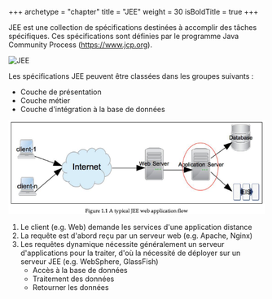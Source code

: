 +++
archetype = "chapter"
title = "JEE"
weight = 30
isBoldTitle = true
+++

JEE est une collection de spécifications destinées à accomplir des tâches spécifiques. Ces spécifications sont définies par le programme Java Community Process (https://www.jcp.org).

![JEE](images/jee.png)

Les spécifications JEE peuvent être classées dans les groupes suivants :
- Couche de présentation
- Couche métier
- Couche d'intégration à la base de données
  

![Flux](images/flux.png)

1. Le client (e.g. Web) demande les services d'une application distance
2. La requête est d'abord reçu par un serveur web (e.g. Apache, Nginx)
3. Les requêtes dynamique nécessite généralement un serveur d'applications pour la traiter, d'où la nécessité de déployer sur un serveur JEE (e.g. WebSphere, GlassFish)
   - Accès à la base de données
   - Traitement des données
   - Retourner les données
